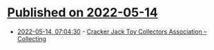 # [Published on 2022-05-14](index.md)

* [2022-05-14, 07:04:30](https://news.ycombinator.com/item?id=31375721) - [Cracker Jack Toy Collectors Association – Collecting](http://www.crackerjackcollectors.com/collecting.htm)
